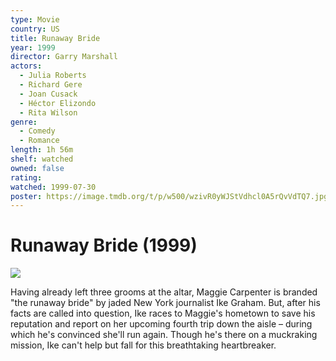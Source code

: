 ```yaml
---
type: Movie
country: US
title: Runaway Bride
year: 1999
director: Garry Marshall
actors:
  - Julia Roberts
  - Richard Gere
  - Joan Cusack
  - Héctor Elizondo
  - Rita Wilson
genre:
  - Comedy
  - Romance
length: 1h 56m
shelf: watched
owned: false
rating:
watched: 1999-07-30
poster: https://image.tmdb.org/t/p/w500/wzivR0yWJStVdhcl0A5rQvVdTQ7.jpg
---
```


# Runaway Bride (1999)

![](https://image.tmdb.org/t/p/w500/wzivR0yWJStVdhcl0A5rQvVdTQ7.jpg)

Having already left three grooms at the altar, Maggie Carpenter is branded "the runaway bride" by jaded New York journalist Ike Graham. But, after his facts are called into question, Ike races to Maggie's hometown to save his reputation and report on her upcoming fourth trip down the aisle – during which he's convinced she'll run again. Though he's there on a muckraking mission, Ike can't help but fall for this breathtaking heartbreaker.